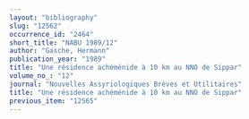 ```yaml
---
layout: "bibliography"
slug: "12562"
occurrence_id: "2464"
short_title: "NABU 1989/12"
author: "Gasche, Hermann"
publication_year: "1989"
title: "Une résidence achéménide à 10 km au NNO de Sippar"
volume_no_: "12"
journal: "Nouvelles Assyriologiques Brèves et Utilitaires"
title: "Une résidence achéménide à 10 km au NNO de Sippar"
previous_item: "12565"
---
```

